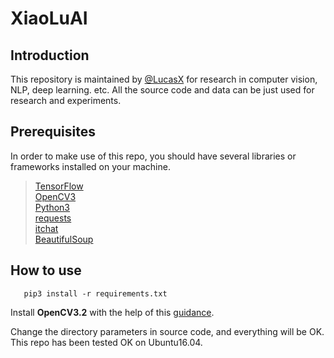 # XiaoLuAI

## Introduction 
   This repository is maintained by [@LucasX](https://github.com/EclipseXuLu) for research in computer vision, NLP, deep learning. etc.
   All the source code and data can be just used for research and experiments.
   
## Prerequisites
   In order to make use of this repo, you should have several libraries or frameworks installed on your machine.
   
   >[TensorFlow](https://www.tensorflow.org/)   
   >[OpenCV3](http://www.opencv.org/)   
   >[Python3](https://www.python.org/)  
   >[requests](http://www.python-requests.org/en/master/)     
   >[itchat](https://pypi.python.org/pypi/itchat/1.3.5)    
   >[BeautifulSoup](https://www.crummy.com/software/BeautifulSoup/bs4/doc/index.html)
  
## How to use
       pip3 install -r requirements.txt
   Install __OpenCV3.2__ with the help of this [guidance](http://cyaninfinite.com/tutorials/installing-opencv-in-ubuntu-for-python-3/).
   
   Change the directory parameters in source code, and everything will be OK.   
   This repo has been tested OK on Ubuntu16.04.